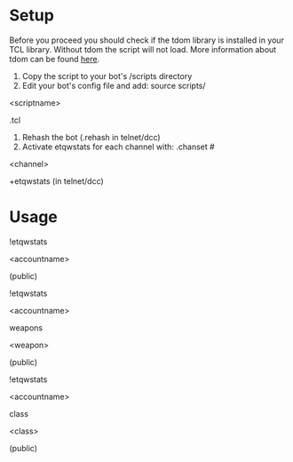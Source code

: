 # Setup #

Before you proceed you should check if the tdom library is installed in your TCL library.
Without tdom the script will not load. More information about tdom can be found [here](http://www.tdom.org/).

  1. Copy the script to your bot's /scripts directory
  1. Edit your bot's config file and add:  source scripts/

&lt;scriptname&gt;

.tcl
  1. Rehash the bot (.rehash in telnet/dcc)
  1. Activate etqwstats for each channel with: .chanset #

&lt;channel&gt;

 +etqwstats (in telnet/dcc)

# Usage #

!etqwstats 

&lt;accountname&gt;

 (public)

!etqwstats 

&lt;accountname&gt;

 weapons 

&lt;weapon&gt;

 (public)

!etqwstats 

&lt;accountname&gt;

 class 

&lt;class&gt;

 (public)


